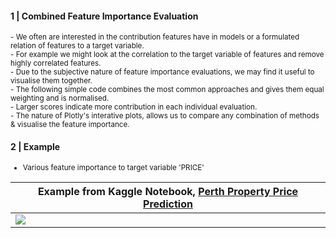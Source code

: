 
#### 1 | Combined Feature Importance Evaluation

<sup>
- We often are interested in the contribution features have in models or a formulated relation of features to a target variable. <br>
- For example we might look at the correlation to the target variable of features and remove highly correlated features. <br>
- Due to the subjective nature of feature importance evaluations, we may find it useful to visualise them together. <br>
- The following simple code combines the most common approaches and gives them equal weighting and is normalised. <br>
- Larger scores indicate more contribution in each individual evaluation. <br>
- The nature of Plotly's interative plots, allows us to compare any combination of methods & visualise the feature importance. <br>
</sup>

#### 2 | Example

<sup>
  
- Various feature importance to target variable 'PRICE'

</sup>

|Example from Kaggle Notebook, [Perth Property Price Prediction](https://www.kaggle.com/shtrausslearning/perth-property-price-prediction)|
|-|
| ![](https://images-wixmp-ed30a86b8c4ca887773594c2.wixmp.com/f/8cc1eeaa-4046-4c4a-ae93-93d656f68688/dejouwc-8bce3c65-0e2f-4707-87e6-ce3f8641d70f.png?token=eyJ0eXAiOiJKV1QiLCJhbGciOiJIUzI1NiJ9.eyJzdWIiOiJ1cm46YXBwOjdlMGQxODg5ODIyNjQzNzNhNWYwZDQxNWVhMGQyNmUwIiwiaXNzIjoidXJuOmFwcDo3ZTBkMTg4OTgyMjY0MzczYTVmMGQ0MTVlYTBkMjZlMCIsIm9iaiI6W1t7InBhdGgiOiJcL2ZcLzhjYzFlZWFhLTQwNDYtNGM0YS1hZTkzLTkzZDY1NmY2ODY4OFwvZGVqb3V3Yy04YmNlM2M2NS0wZTJmLTQ3MDctODdlNi1jZTNmODY0MWQ3MGYucG5nIn1dXSwiYXVkIjpbInVybjpzZXJ2aWNlOmZpbGUuZG93bmxvYWQiXX0.XFflHEyeZa7eUuFb1YwSgZQhy2wXZicJUyj11dY7QBA) |
